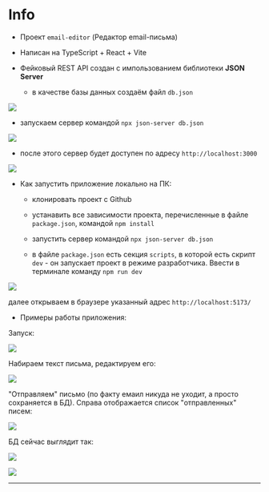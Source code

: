 # Info

- Проект `email-editor` (Редактор email-письма)
  
- Написан на TypeScript + React + Vite

- Фейковый REST API создан с импользованием библиотеки **JSON Server**

  - в качестве базы данных создаём файл `db.json` 

![](./pictures/pic_01_1_db.png)

  - запускаем сервер командой `npx json-server db.json`

![](./pictures/pic_02_1_json_server.png)

  - после этого сервер будет доступен по адресу `http://localhost:3000`

![](./pictures/pic_03_1_localhost.png)

- Как запустить приложение локально на ПК:

  - клонировать проект с Github
    
  - устанавить все зависимости проекта, перечисленные в файле `package.json`, командой `npm install`
  
  - запустить сервер командой `npx json-server db.json`
  
  - в файле `package.json` есть секция `scripts`, в которой есть скрипт `dev` - он запускает проект 
    в режиме разработчика. Ввести в терминале команду `npm run dev`

![](./pictures/pic_04_1_run_dev.png)

далее открываем в браузере указанный адрес `http://localhost:5173/`

- Примеры работы приложения:

Запуск:

![](./pictures/pic_05_1_start.png)

Набираем текст письма, редактируем его:

![](./pictures/pic_06_1_edit.png)

"Отправляем" письмо (по факту емаил никуда не уходит, а просто сохраняется в БД). Справа отображается
список "отправленных" писем:

![](./pictures/pic_07_1_emails.png)

БД сейчас выглядит так:

![](./pictures/pic_08_1_db_in_browser.png)

![](./pictures/pic_09_1_db_file.png)

---

